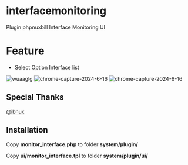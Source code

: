 # interfacemonitoring
 Plugin phpnuxbill Interface Monitoring UI

 # Feature
 - Select Option Interface list

![wuaaglg](https://github.com/kevindoni/interfacemonitoring/assets/22675011/94e7a1b1-a7b8-4998-946d-0a2f1c8a2287)
![chrome-capture-2024-6-16](https://github.com/kevindoni/interfacemonitoring/assets/22675011/e903d955-aa1f-4c1c-9129-ac9a744c7314)
![chrome-capture-2024-6-16](https://github.com/kevindoni/interfacemonitoring/assets/22675011/791f0f26-861b-4791-9f94-9a19844ed2d4)



## Special Thanks

[@ibnux](https://t.me/ibnux)


## Installation

Copy **monitor_interface.php** to folder **system/plugin/**

Copy **ui/monitor_interface.tpl** to folder **system/plugin/ui/**

